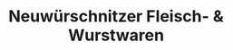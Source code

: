 ---
title: "Neuwürschnitzer Fleisch- & Wurstwaren"
url: /lugau/neuwuerschnitzer-fleisch-und-wurstwaren/
shop: Metzgerei
---
